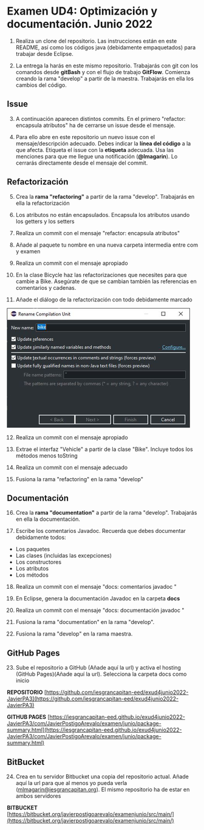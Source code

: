 # Examen UD4: Optimización y documentación. Junio 2022
1.  Realiza un clone del repositorio. Las instrucciones están en este README, así como los códigos java (debidamente empaquetados) para trabajar desde Eclipse.  
   
2.  La entrega la harás en este mismo repositorio. Trabajarás con git con los comandos desde **gitBash** y con el flujo de trabajo **GitFlow**. Comienza creando la rama "develop" a partir de la maestra. Trabajarás en ella los cambios del código.


## Issue
3. A continuación aparecen distintos commits. En el primero  "refactor: encapsula atributos" ha de cerrarse un issue desde el mensaje. 


4. Para ello abre en este repositorio un nuevo issue con el mensaje/descripción adecuado. Debes indicar la **línea del código** a la que afecta. Etiqueta el issue con la **etiqueta** adecuada. Usa las menciones para que me llegue una notificación (**@lmagarin**). Lo cerrarás directamente desde el mensaje del commit.

## Refactorización
5. Crea la **rama "refactoring"** a partir de la rama "develop". Trabajarás en ella la refactorización
   
6. Los atributos no están encapsulados. Encapsula los atributos usando los getters y los setters
   
7. Realiza un commit con el mensaje "refactor: encapsula atributos" 

8. Añade al paquete tu nombre en una nueva carpeta intermedia entre com y examen

9.  Realiza un commit con el mensaje apropiado

10. En la clase Bicycle haz las refactorizaciones que necesites para que cambie a Bike. Asegúrate de que se cambian también las referencias en comentarios y cadenas.

11. Añade el diálogo de la refactorización con todo debidamente marcado

![img](img/1.JPG)

12. Realiza un commit con el mensaje apropiado

13. Extrae el interfaz "Vehicle" a partir de la clase "Bike". Incluye todos los métodos menos toString

14. Realiza un commit con el mensaje adecuado


15. Fusiona la rama "refactoring" en la rama "develop" 

## Documentación
16. Crea la **rama "documentation"** a partir de la rama "develop". Trabajarás en ella la documentación.

17. Escribe los comentarios Javadoc. Recuerda que debes documentar debidamente todos:

- Los paquetes 
- Las clases (incluidas las excepciones)
- Los constructores
- Los atributos
- Los métodos
 
18. Realiza un commit con el mensaje "docs: comentarios javadoc " 
19. En Eclipse, genera la documentación Javadoc en la carpeta **docs**

20. Realiza un commit con el mensaje "docs: documentación javadoc " 

21. Fusiona la rama "documentation" en la rama "develop". 

22. Fusiona la rama "develop" en la rama maestra. 

## GitHub Pages

23. Sube el repositorio a GitHub (Añade aquí la url) y activa el hosting (GitHub Pages)(Añade aquí la url). Selecciona la carpeta docs como inicio

**REPOSITORIO**
[https://github.com/iesgrancapitan-eed/exud4junio2022-JavierPA3](https://github.com/iesgrancapitan-eed/exud4junio2022-JavierPA3)

**GITHUB PAGES**
[https://iesgrancapitan-eed.github.io/exud4junio2022-JavierPA3/com/JavierPostigoArevalo/examen/junio/package-summary.html](https://iesgrancapitan-eed.github.io/exud4junio2022-JavierPA3/com/JavierPostigoArevalo/examen/junio/package-summary.html)
## BitBucket

24. Crea en tu servidor Bitbucket una copia del repositorio actual. Añade aquí la url para que al menos yo pueda verla (mlmagarin@iesgrancapitan.org). El mismo repositorio ha de estar en ambos servidores 

**BITBUCKET**
[https://bitbucket.org/javierpostigoarevalo/examenjunio/src/main/](https://bitbucket.org/javierpostigoarevalo/examenjunio/src/main/)
